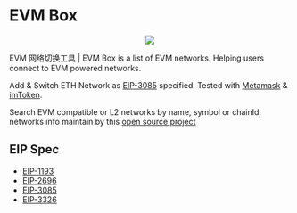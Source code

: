 # EVM Box

<p align="center">
  <img src="https://user-images.githubusercontent.com/10740043/167296346-78a0e82c-468f-425f-b637-e728fad820f4.png" />
</p>

EVM 网络切换工具 | EVM Box is a list of EVM networks. Helping users connect to EVM powered networks.

Add & Switch ETH Network as [EIP-3085](https://eips.ethereum.org/EIPS/eip-3085) specified. Tested with [Metamask](https://metamask.io/) & [imToken](https://token.im/download?index=0).

Search EVM compatible or L2 networks by name, symbol or chainId, networks info maintain by this [open source project](https://github.com/ethereum-lists/chains)

## EIP Spec

- [EIP-1193](https://eips.ethereum.org/EIPS/eip-1193)
- [EIP-2696](https://eips.ethereum.org/EIPS/eip-2696)
- [EIP-3085](https://eips.ethereum.org/EIPS/eip-3085)
- [EIP-3326](https://ethereum-magicians.org/t/eip-3326-wallet-switchethereumchain/5471)